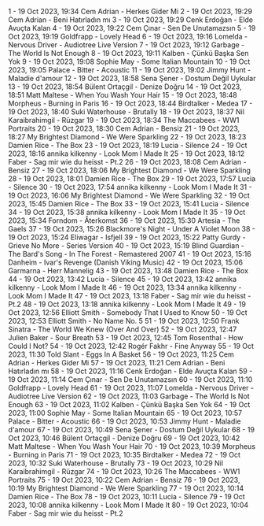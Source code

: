 1 - 19 Oct 2023, 19:34	Cem Adrian - Herkes Gider Mi
2 - 19 Oct 2023, 19:29	Cem Adrian - Beni Hatırladın mı
3 - 19 Oct 2023, 19:29	Cenk Erdoğan - Elde Avuçta Kalan
4 - 19 Oct 2023, 19:22	Cem Çınar - Sen De Unutamazsın
5 - 19 Oct 2023, 19:19	Goldfrapp - Lovely Head
6 - 19 Oct 2023, 19:16	Lomelda - Nervous Driver - Audiotree Live Version
7 - 19 Oct 2023, 19:12	Garbage - The World Is Not Enough
8 - 19 Oct 2023, 19:11	Kalben - Çünkü Başka Sen Yok
9 - 19 Oct 2023, 19:08	Sophie May - Some Italian Mountain
10 - 19 Oct 2023, 19:05	Palace - Bitter - Acoustic
11 - 19 Oct 2023, 19:02	Jimmy Hunt - Maladie d'amour
12 - 19 Oct 2023, 18:58	Sena Şener - Dostum Değil Uykular
13 - 19 Oct 2023, 18:54	Bülent Ortaçgil - Denize Doğru
14 - 19 Oct 2023, 18:51	Matt Maltese - When You Wash Your Hair
15 - 19 Oct 2023, 18:48	Morpheus - Burning in Paris
16 - 19 Oct 2023, 18:44	Birdtalker - Medea
17 - 19 Oct 2023, 18:40	Suki Waterhouse - Brutally
18 - 19 Oct 2023, 18:37	Nil Karaibrahimgil - Rüzgar
19 - 19 Oct 2023, 18:34	The Maccabees - WW1 Portraits
20 - 19 Oct 2023, 18:30	Cem Adrian - Bensiz
21 - 19 Oct 2023, 18:27	My Brightest Diamond - We Were Sparkling
22 - 19 Oct 2023, 18:23	Damien Rice - The Box
23 - 19 Oct 2023, 18:19	Lucia - Silence
24 - 19 Oct 2023, 18:16	annika kilkenny - Look Mom I Made It
25 - 19 Oct 2023, 18:12	Faber - Sag mir wie du heisst - Pt.2
26 - 19 Oct 2023, 18:08	Cem Adrian - Bensiz
27 - 19 Oct 2023, 18:06	My Brightest Diamond - We Were Sparkling
28 - 19 Oct 2023, 18:01	Damien Rice - The Box
29 - 19 Oct 2023, 17:57	Lucia - Silence
30 - 19 Oct 2023, 17:54	annika kilkenny - Look Mom I Made It
31 - 19 Oct 2023, 16:06	My Brightest Diamond - We Were Sparkling
32 - 19 Oct 2023, 15:45	Damien Rice - The Box
33 - 19 Oct 2023, 15:41	Lucia - Silence
34 - 19 Oct 2023, 15:38	annika kilkenny - Look Mom I Made It
35 - 19 Oct 2023, 15:34	Forndom - Återkomst
36 - 19 Oct 2023, 15:30	Artesia - The Gaels
37 - 19 Oct 2023, 15:26	Blackmore's Night - Under A Violet Moon
38 - 19 Oct 2023, 15:24	Eliwagar - Isfjell
39 - 19 Oct 2023, 15:22	Patty Gurdy - Grieve No More - Series Version
40 - 19 Oct 2023, 15:19	Blind Guardian - The Bard's Song - In The Forest - Remastered 2007
41 - 19 Oct 2023, 15:16	Danheim - Ivar's Revenge (Danish Viking Music)
42 - 19 Oct 2023, 15:06	Garmarna - Herr Mannelig
43 - 19 Oct 2023, 13:48	Damien Rice - The Box
44 - 19 Oct 2023, 13:42	Lucia - Silence
45 - 19 Oct 2023, 13:42	annika kilkenny - Look Mom I Made It
46 - 19 Oct 2023, 13:34	annika kilkenny - Look Mom I Made It
47 - 19 Oct 2023, 13:18	Faber - Sag mir wie du heisst - Pt.2
48 - 19 Oct 2023, 13:18	annika kilkenny - Look Mom I Made It
49 - 19 Oct 2023, 12:56	Elliott Smith - Somebody That I Used to Know
50 - 19 Oct 2023, 12:53	Elliott Smith - No Name No. 5
51 - 19 Oct 2023, 12:50	Frank Sinatra - The World We Knew (Over And Over)
52 - 19 Oct 2023, 12:47	Julien Baker - Sour Breath
53 - 19 Oct 2023, 12:45	Tom Rosenthal - How Could I Not?
54 - 19 Oct 2023, 12:42	Rogér Fakhr - Fine Anyway
55 - 19 Oct 2023, 11:30	Told Slant - Eggs In A Basket
56 - 19 Oct 2023, 11:25	Cem Adrian - Herkes Gider Mi
57 - 19 Oct 2023, 11:21	Cem Adrian - Beni Hatırladın mı
58 - 19 Oct 2023, 11:16	Cenk Erdoğan - Elde Avuçta Kalan
59 - 19 Oct 2023, 11:14	Cem Çınar - Sen De Unutamazsın
60 - 19 Oct 2023, 11:10	Goldfrapp - Lovely Head
61 - 19 Oct 2023, 11:07	Lomelda - Nervous Driver - Audiotree Live Version
62 - 19 Oct 2023, 11:03	Garbage - The World Is Not Enough
63 - 19 Oct 2023, 11:02	Kalben - Çünkü Başka Sen Yok
64 - 19 Oct 2023, 11:00	Sophie May - Some Italian Mountain
65 - 19 Oct 2023, 10:57	Palace - Bitter - Acoustic
66 - 19 Oct 2023, 10:53	Jimmy Hunt - Maladie d'amour
67 - 19 Oct 2023, 10:49	Sena Şener - Dostum Değil Uykular
68 - 19 Oct 2023, 10:46	Bülent Ortaçgil - Denize Doğru
69 - 19 Oct 2023, 10:42	Matt Maltese - When You Wash Your Hair
70 - 19 Oct 2023, 10:39	Morpheus - Burning in Paris
71 - 19 Oct 2023, 10:35	Birdtalker - Medea
72 - 19 Oct 2023, 10:32	Suki Waterhouse - Brutally
73 - 19 Oct 2023, 10:29	Nil Karaibrahimgil - Rüzgar
74 - 19 Oct 2023, 10:26	The Maccabees - WW1 Portraits
75 - 19 Oct 2023, 10:22	Cem Adrian - Bensiz
76 - 19 Oct 2023, 10:19	My Brightest Diamond - We Were Sparkling
77 - 19 Oct 2023, 10:14	Damien Rice - The Box
78 - 19 Oct 2023, 10:11	Lucia - Silence
79 - 19 Oct 2023, 10:08	annika kilkenny - Look Mom I Made It
80 - 19 Oct 2023, 10:04	Faber - Sag mir wie du heisst - Pt.2
